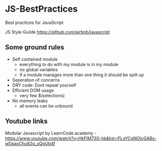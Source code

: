# JS-BestPractices
Best practices for JavaScript

JS Style Guilde
https://github.com/airbnb/javascript

Some ground rules
---------------------

- Self contained module
  - everything to do with my module is in my module
  - no global variables
  - if a module manages more than one thing it should be spilt up
- Seperation of concerns
- DRY code: Dont repeat yourself
- Efficient DOM usage
  - very few $(selections)
- No memory leaks
  - all events can be unbound
  

Youtube links
---------------

Modular Javascript by LearnCode.academy - https://www.youtube.com/watch?v=HkFlM73G-hk&list=PLoYCgNOIyGABs-wDaaxChu82q_xQgUb4f
